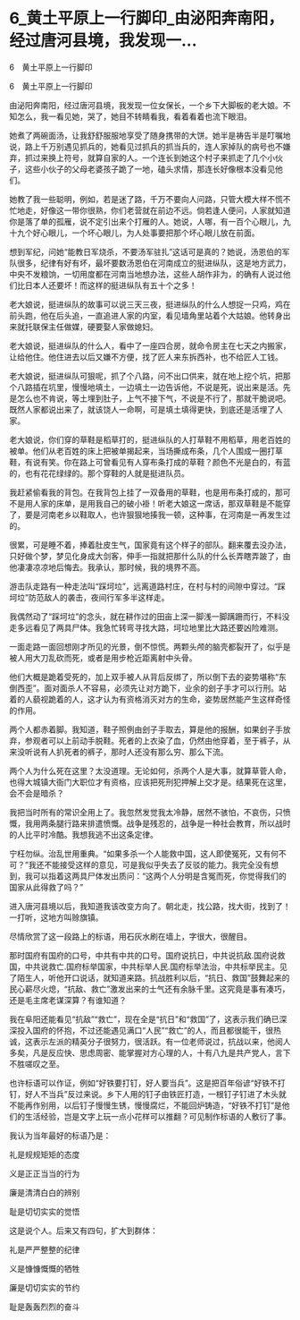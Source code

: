 # 6_黄土平原上一行脚印_由泌阳奔南阳，经过唐河县境，我发现一...

6　黄土平原上一行脚印

6　黄土平原上一行脚印

由泌阳奔南阳，经过唐河县境，我发现一位女保长，一个乡下大脚板的老大娘。不知怎么，我一看见她，哭了，她目不转睛看我，看着看着也流下眼泪。

她煮了两碗面汤，让我舒舒服服地享受了随身携带的大饼。她半是祷告半是叮嘱地说，路上千万别遇见抓兵的，她看见过抓兵的抓当兵的，连人家掉队的病号也不嫌弃，抓过来换上符号，就算自家的人。一个连长到她这个村子来抓走了几个小伙子，这些小伙子的父母老婆孩子跪了一地，磕头求情，那连长好像根本没看见他们。

她教了我一些聪明，例如，若是迷了路，千万不要向人问路，只管大模大样不慌不忙地走，好像这一带你很熟，你们老营就在前边不远。倘若逢人便问，人家就知道你是落了单的孤雁，说不定引出来个打雁的人。她说，人哪，有一百个心眼儿，九十九个好心眼儿，一个坏心眼儿，为人处事要把那个坏心眼儿放在前面。

想到军纪，问她“能教日军烧杀，不要汤军驻扎”这话可是真的？她说，汤恩伯的军队很多，纪律有好有坏，最坏要数汤恩伯在河南成立的挺进纵队，这是地方武力，中央不发粮饷，一切用度都在河南当地想办法，这些人胡作非为，的确有人说过他们比日本人还要坏！而这样的挺进纵队有五十个之多！

老大娘说，挺进纵队的故事可以说三天三夜，挺进纵队的什么人想捉一只鸡，鸡在前头跑，他在后头追，一直追进人家的内室，看见墙角里站着个大姑娘。他转身出来就托联保主任做媒，硬要娶人家做媳妇。

老大娘说，挺进纵队的什么人，看中了一座四合房，就命令房主在七天之内搬家，让给他住。他住进去以后又嫌不方便，找了匠人来东拆西补，也不给匠人工钱。

老大娘说，挺进纵队可狠呢，抓了个八路，问不出口供来，就在地上挖个坑，把那个八路插在坑里，慢慢地填土，一边填土一边告诉他，不说是死，说出来是活。先是怎么也不肯说，等土埋到肚子，上气不接下气，不说是不行了，那就干脆说吧。既然人家都说出来了，就该饶人一命啊，可是填土填得更快，到底还是活埋了人家。

老大娘说，你们穿的草鞋是稻草打的，挺进纵队的人打草鞋不用稻草，用老百姓的被单。他们从老百姓的床上把被单揭起来，当场撕成布条，几个人围成一圈打草鞋，有说有笑。你在路上可曾看见有人穿布条打成的草鞋？颜色不光是白的，有蓝的，也有花花绿绿的。那个穿鞋的人就是挺进队员。

我赶紧偷看我的背包。在我背包上挂了一双备用的草鞋，也是用布条打成的，那可不是用人家的床单，是用我自己的破小褂！听老大娘这一席话，那双草鞋是不能穿了，要是河南老乡以鞋取人，也许狠狠地揍我一顿，这种事，在河南是一再发生过的。

很累，可是睡不着，捧着肚皮生气，国家竟有这个样子的部队。翻来覆去没办法，只好做个梦，梦见化身成大剑客，伸手一指就把那什么队的什么长弄瞎弄跛了，由他凄凄凉凉地后悔去。我承认，那时候，我的境界不高。

游击队走路有一种走法叫“踩坷垃”，远离道路村庄，在村与村的间隙中穿过。“踩坷垃”防范敌人的袭击，夜间行军多半这样走。

我偶然动了“踩坷垃”的念头，就在耕作过的田亩上深一脚浅一脚蹒跚而行，不料没走多远看见了两具尸体。我急忙转弯寻找大路，坷垃地里比大路还要凶险难测。

一面走路一面回想刚才所见的光景，倒不惊慌。两颗头颅的脑壳都裂开了，似乎是被人用大刀乱砍而死，或者是用步枪近距离射中头骨。

他们大概是跪着受死的，加上双手被人从背后反绑了，所以倒下去的姿势堪称“东倒西歪”。面对面杀人不容易，必须先让对方跪下，业余的刽子手才可以行刑。站着的人藐视跪着的人，这才认为有资格消灭对方的生命，姿势居然能产生这样奇怪的作用。

两个人都赤着脚。我知道，鞋子照例由刽子手取去，算是他的报酬，如果刽子手放弃，参观者可以上前动手脱鞋。死者的上衣染了血，仍然由他穿着，至于裤子，从来没听说有人扒死者的裤子，那时人还没有那么穷、那么下流。

两个人为什么死在这里？太没道理。无论如何，杀两个人是大事，就算草菅人命，也得大城镇大衙门大职位才有资格，应该把死刑犯押解上交才是。结果死在这里，会不会是暗杀？

我把当时所有的常识全用上了。我忽然发觉我太冷静，居然不骇怕，不哀伤，只愤慨，我用两条腿行路来排遣愤慨。战争是残忍的，战争是一种社会教育，所以战时的人比平时冷酷。我想我逃不出这条定律。

宁枉勿纵。治乱世用重典。“如果多杀一个人能救中国，这人即使冤死，又有何不可？”我还不能接受这样的意见，可是我似乎失去了反驳的能力。我完全没有想到，我可以指着这两具尸体发出质问：“这两个人分明是含冤而死，你觉得我们的国家从此得救了吗？”

进入唐河县境以后，我知道我该改变方向了。朝北走，找公路，找大街，找到了！一打听，这地方叫赊旗镇。

尽情欣赏了这一段路上的标语，用石灰水刷在墙上，字很大，很醒目。

那时国府有国府的口号，中共有中共的口号。国府说抗日，中共说抗敌.国府说救国，中共说救亡.国府标举国家，中共标举人民.国府标举法治，中共标举民主。见了陌生人，听他开口说话，就知道来路。抗战胜利以后，“抗日、救国”鼓舞起来的民心薪尽火熄，“抗敌、救亡”激发出来的士气还有余脉千里。这究竟是事有凑巧，还是毛主席老谋深算？有谁知道？

我在阜阳还能看见“抗敌”“救亡”，现在全是“抗日”和“救国”了，这表示我们确已深深投入国府的怀抱，不过还能遇见满口“人民”“救亡”的人，而且都很能干，很热诚，这表示左派的精英分子很努力，很活跃。有一位老师说过，抗战以来，他阅人多矣，凡是反应快、思虑周密、能掌握对方心理的人，十有八九是共产党人，言下不胜嗟叹之至。

也许标语可以作证，例如“好铁要打钉，好人要当兵”。这是把百年俗谚“好铁不打钉，好人不当兵”反过来说。乡下人用的钉子由铁匠打造，一根钉子钉进了木头就不能再作别用，以后钉子慢慢生锈，慢慢腐烂，不能回炉铸造，“好铁不打钉”是他们的生活经验，岂是文字上玩一点小花样可以推翻？可见制作标语的人敷衍了事。

我认为当年最好的标语乃是：

礼是规规矩矩的态度

义是正正当当的行为

廉是清清白白的辨别

耻是切切实实的觉悟

这是说个人。后来又有四句，扩大到群体：

礼是严严整整的纪律

义是慷慷慨慨的牺牲

廉是切切实实的节约

耻是轰轰烈烈的奋斗